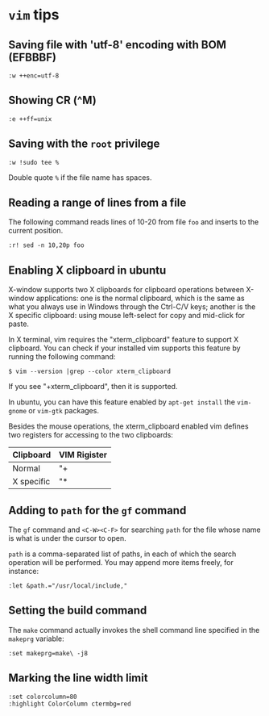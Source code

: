 # `vim` tips

## Saving file with 'utf-8' encoding with BOM (EFBBBF)
```
:w ++enc=utf-8 
```


## Showing CR (^M) 
```
:e ++ff=unix
```


## Saving with the `root` privilege
```
:w !sudo tee %
```
Double quote `%` if the file name has spaces.


## Reading a range of lines from a file
The following command reads lines of 10-20 from file `foo` and inserts to the 
current position.
```
:r! sed -n 10,20p foo
```


## Enabling X clipboard in ubuntu

X-window supports two X clipboards for clipboard operations between X-window 
applications: one is the normal clipboard, which is the same as what you 
always use in Windows through the Ctrl-C/V keys; another is the X specific 
clipboard: using mouse left-select for copy and mid-click for paste.

In X terminal, vim requires the "xterm_clipboard" feature to support X 
clipboard. You can check if your installed vim supports this feature by 
running the following command:

```
$ vim --version |grep --color xterm_clipboard
```

If you see "+xterm_clipboard", then it is supported. 

In ubuntu, you can have this feature enabled by `apt-get install` the 
`vim-gnome` or `vim-gtk` packages.

Besides the mouse operations, the xterm_clipboard enabled vim defines two 
registers for accessing to the two clipboards:

Clipboard                   | VIM Rigister
----------------------------| ------------
Normal                      | "+
X specific                  | "*


## Adding to `path` for the `gf` command

The `gf` command and `<C-W><C-F>` for searching `path` for the file whose name 
is what is under the cursor to open.

`path` is a comma-separated list of paths, in each of which the search 
operation will be performed. You may append more items freely, for instance:

```
:let &path.="/usr/local/include,"
```


## Setting the build command
The `make` command actually invokes the shell command line specified in
the `makeprg` variable:
```
:set makeprg=make\ -j8
```


## Marking the line width limit
```
:set colorcolumn=80
:highlight ColorColumn ctermbg=red
```


